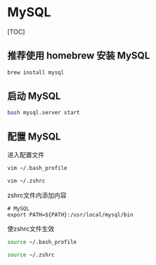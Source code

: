 # MySQL

[TOC]



## 推荐使用 homebrew 安装 MySQL

```bash
brew install mysql
```



## 启动 MySQL

```bash
bash mysql.server start
```



## 配置 MySQL

进入配置文件

```bash
vim ~/.bash_profile

vim ~/.zshrc
```



zshrc文件内添加内容

```bas
# MySQL
export PATH=${PATH}:/usr/local/mysql/bin
```



使zshrc文件生效

```bash
source ~/.bash_profile

source ~/.zshrc
```

